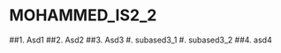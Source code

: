 # MOHAMMED_IS2_2
##1. Asd1
##2. Asd2
##3. Asd3
           #. subased3_1
           #. subased3_2
##4. asd4           
